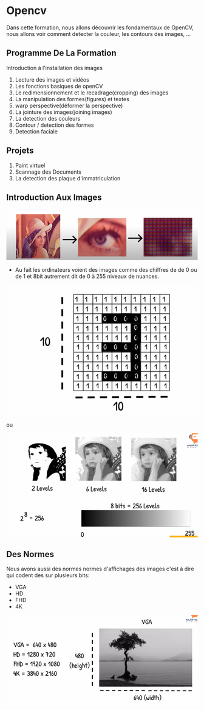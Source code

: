 # Opencv

Dans cette formation, nous allons découvrir les fondamentaux de OpenCV,
nous allons voir comment detecter la couleur, les contours des images, ...

## Programme De La Formation

Introduction à l'installation des images

1. Lecture des images et vidéos
2. Les fonctions basiques de openCV
3. Le redimensionnement et le recadrage(cropping) des images
4. La manipulation des formes(figures) et textes
5. warp perspective(déformer la perspective)
6. La jointure des images(joining images)
7. La detection des couleurs
8. Contour / detection des formes
9. Detection faciale

## Projets

1. Paint virtuel
2. Scannage des Documents
3. La detection des plaque d'immatriculation

## Introduction Aux Images

![image](images/1.png)

* Au fait les ordinateurs voient des images comme des chiffres de de 0 ou de 1 et  8bit autrement dit de 0 à 255 niveaux de nuances.

![image](images/2.png)


ou 

![image](images/4.png)

## Des Normes

Nous avons aussi des normes normes d'affichages des images c'est à dire qui codent des sur plusieurs bits:
* VGA
* HD
* FHD
* 4K

![image](images/3.png)
